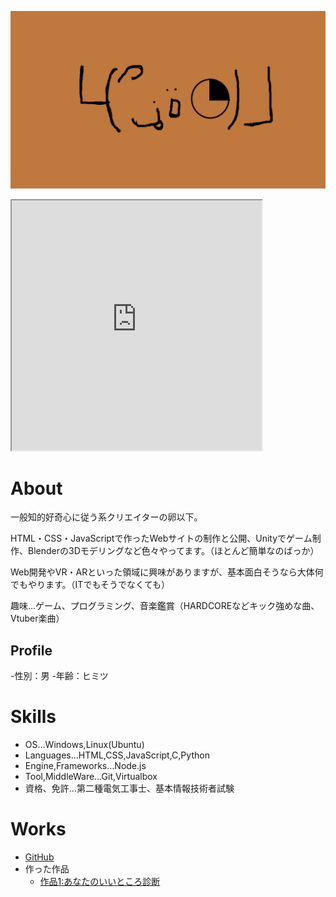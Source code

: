 ![プロフィール用画像](無題.png)

<iframe src="https://openprocessing.org/sketch/1174070/embed/" width="400" height="400"></iframe>

# About

一般知的好奇心に従う系クリエイターの卵以下。

HTML・CSS・JavaScriptで作ったWebサイトの制作と公開、Unityでゲーム制作、Blenderの3Dモデリングなど色々やってます。（ほとんど簡単なのばっか）

Web開発やVR・ARといった領域に興味がありますが、基本面白そうなら大体何でもやります。（ITでもそうでなくても）


趣味…ゲーム、プログラミング、音楽鑑賞（HARDCOREなどキック強めな曲、Vtuber楽曲）


## Profile
-性別：男
-年齢：ヒミツ

# Skills
- OS…Windows,Linux(Ubuntu)
- Languages…HTML,CSS,JavaScript,C,Python
- Engine,Frameworks…Node.js
- Tool,MiddleWare…Git,Virtualbox
- 資格、免許…第二種電気工事士、基本情報技術者試験

# Works
- [GitHub](https://github.com/Err0r-SOZGGway)
- 作った作品
  - [作品1:あなたのいいところ診断](https://Err0r-SOZGGway.github.io/assessment/assessment.html)



